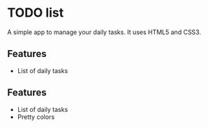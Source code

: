 # TODO list
A simple app to manage your daily tasks.
It uses HTML5 and CSS3.
## Features
* List of daily tasks
## Features
* List of daily tasks
* Pretty colors